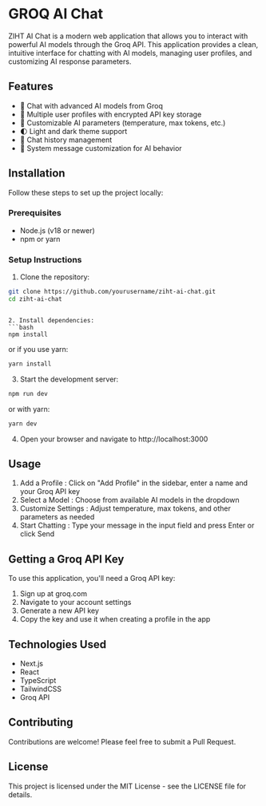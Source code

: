 # GROQ AI Chat
ZIHT AI Chat is a modern web application that allows you to interact with powerful AI models through the Groq API. This application provides a clean, intuitive interface for chatting with AI models, managing user profiles, and customizing AI response parameters.

## Features
- 💬 Chat with advanced AI models from Groq
- 👤 Multiple user profiles with encrypted API key storage
- 🔄 Customizable AI parameters (temperature, max tokens, etc.)
- 🌓 Light and dark theme support
- 📜 Chat history management
- 🔧 System message customization for AI behavior
## Installation
Follow these steps to set up the project locally:

### Prerequisites
- Node.js (v18 or newer)
- npm or yarn
### Setup Instructions
1. Clone the repository:
```bash
git clone https://github.com/yourusername/ziht-ai-chat.git
cd ziht-ai-chat
 ```
```

2. Install dependencies:
```bash
npm install
 ```

or if you use yarn:

```bash
yarn install
 ```

3. Start the development server:
 
```bash
npm run dev
 ```

or with yarn:

```bash
yarn dev
 ```

4. Open your browser and navigate to http://localhost:3000


## Usage
1. Add a Profile : Click on "Add Profile" in the sidebar, enter a name and your Groq API key
2. Select a Model : Choose from available AI models in the dropdown
3. Customize Settings : Adjust temperature, max tokens, and other parameters as needed
4. Start Chatting : Type your message in the input field and press Enter or click Send
## Getting a Groq API Key
To use this application, you'll need a Groq API key:

1. Sign up at groq.com
2. Navigate to your account settings
3. Generate a new API key
4. Copy the key and use it when creating a profile in the app
## Technologies Used
- Next.js
- React
- TypeScript
- TailwindCSS
- Groq API

## Contributing
Contributions are welcome! Please feel free to submit a Pull Request.

## License
This project is licensed under the MIT License - see the LICENSE file for details.
